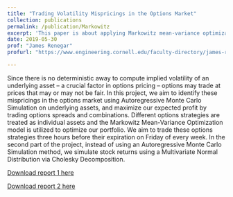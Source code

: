 ```yaml
---
title: "Trading Volatility Mispricings in the Options Market"
collection: publications
permalink: /publication/Markowitz
excerpt: 'This paper is about applying Markowitz mean-variance optimization model to capture the volatility mispricings in options trading. It is a whole semester project for [ORIE 5370: Optimization Modeling in Finance](https://classes.cornell.edu/browse/roster/SP19/class/ORIE/5370).'
date: 2019-05-30
prof: "James Renegar"
profurl: "https://www.engineering.cornell.edu/faculty-directory/james-renegar"

---
```

Since there is no deterministic away to compute implied volatility of an underlying asset – a crucial factor in options pricing – options may trade at prices that may or may not be fair. In this project, we aim to identify these mispricings in the options market using Autoregressive Monte Carlo Simulation on underlying assets, and maximize our expected profit by trading options spreads and combinations. Different options strategies are treated as individual assets and the Markowitz Mean-Variance Optimization model is utilized to optimize our portfolio. We aim to trade these options strategies three hours before their expiration on Friday of every week. In the second part of the project, instead of using an Autoregressive Monte Carlo Simulation method, we simulate stock returns using a Multivariate Normal Distribution via Cholesky Decomposition.

[Download report 1 here](http://academicpages.github.io/files/report1.pdf)

[Download report 2 here](http://academicpages.github.io/files/report2.pdf)

